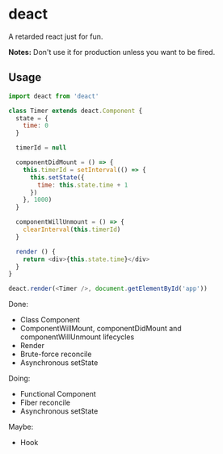 # deact
A retarded react just for fun.

**Notes:** Don't use it for production unless you want to be fired.

## Usage
```js
import deact from 'deact'

class Timer extends deact.Component {
  state = {
    time: 0
  }

  timerId = null

  componentDidMount = () => {
    this.timerId = setInterval(() => {
      this.setState({
        time: this.state.time + 1
      })
    }, 1000)
  }

  componentWillUnmount = () => {
    clearInterval(this.timerId)
  }

  render () {
    return <div>{this.state.time}</div>
  }
}

deact.render(<Timer />, document.getElementById('app'))
```

Done:
* Class Component
* ComponentWillMount, componentDidMount and componentWillUnmount lifecycles
* Render
* Brute-force reconcile
* Asynchronous setState

Doing:
* Functional Component
* Fiber reconcile
* Asynchronous setState

Maybe:
* Hook
